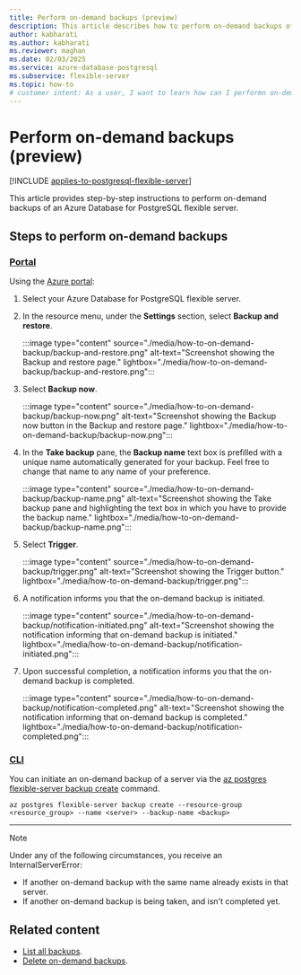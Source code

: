 ```yaml
---
title: Perform on-demand backups (preview)
description: This article describes how to perform on-demand backups of an Azure Database for PostgreSQL flexible server.
author: kabharati
ms.author: kabharati
ms.reviewer: maghan
ms.date: 02/03/2025
ms.service: azure-database-postgresql
ms.subservice: flexible-server
ms.topic: how-to
# customer intent: As a user, I want to learn how can I performn on-demand backups of an Azure Database for PostgreSQL flexible server.
---
```


# Perform on-demand backups (preview)

[!INCLUDE [applies-to-postgresql-flexible-server](~/reusable-content/ce-skilling/azure/includes/postgresql/includes/applies-to-postgresql-flexible-server.md)]

This article provides step-by-step instructions to perform on-demand backups of an Azure Database for PostgreSQL flexible server.

## Steps to perform on-demand backups

### [Portal](#tab/portal-perform-on-demand-backups)

Using the [Azure portal](https://portal.azure.com/):

1. Select your Azure Database for PostgreSQL flexible server.

2. In the resource menu, under the **Settings** section, select **Backup and restore**.

    :::image type="content" source="./media/how-to-on-demand-backup/backup-and-restore.png" alt-text="Screenshot showing the Backup and restore page." lightbox="./media/how-to-on-demand-backup/backup-and-restore.png":::

3. Select **Backup now**.

    :::image type="content" source="./media/how-to-on-demand-backup/backup-now.png" alt-text="Screenshot showing the Backup now button in the Backup and restore page." lightbox="./media/how-to-on-demand-backup/backup-now.png":::

4.  In the **Take backup** pane, the **Backup name** text box is prefilled with a unique name automatically generated for your backup. Feel free to change that name to any name of your preference.

    :::image type="content" source="./media/how-to-on-demand-backup/backup-name.png" alt-text="Screenshot showing the Take backup pane and highlighting the text box in which you have to provide the backup name." lightbox="./media/how-to-on-demand-backup/backup-name.png":::

5. Select **Trigger**.

    :::image type="content" source="./media/how-to-on-demand-backup/trigger.png" alt-text="Screenshot showing the Trigger button." lightbox="./media/how-to-on-demand-backup/trigger.png":::

6.  A notification informs you that the on-demand backup is initiated.

    :::image type="content" source="./media/how-to-on-demand-backup/notification-initiated.png" alt-text="Screenshot showing the notification informing that on-demand backup is initiated." lightbox="./media/how-to-on-demand-backup/notification-initiated.png":::

7.  Upon successful completion, a notification informs you that the on-demand backup is completed.

    :::image type="content" source="./media/how-to-on-demand-backup/notification-completed.png" alt-text="Screenshot showing the notification informing that on-demand backup is completed." lightbox="./media/how-to-on-demand-backup/notification-completed.png":::

### [CLI](#tab/cli-perform-on-demand-backups)

You can initiate an on-demand backup of a server via the [az postgres flexible-server backup create](/cli/azure/postgres/flexible-server/backup#az-postgres-flexible-server-backup-create) command.

```azurecli-interactive
az postgres flexible-server backup create --resource-group <resource_group> --name <server> --backup-name <backup>
```

---

> [!NOTE]
> Under any of the following circumstances, you receive an InternalServerError:
> - If another on-demand backup with the same name already exists in that server.
> - If another on-demand backup is being taken, and isn't completed yet.

## Related content

- [List all backups](how-to-list-all-backups.md).
- [Delete on-demand backups](how-to-delete-backups.md).
